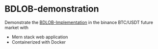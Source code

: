 # BDLOB-demonstration

Demonstrate the [BDLOB-Implementation](https://github.com/cka09191/BDLOB-Implementation) in the binance BTC/USDT future market with
- Mern stack web application
- Containerized with Docker
